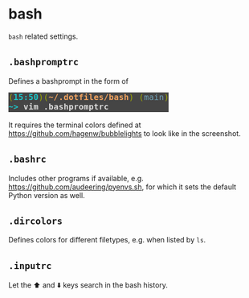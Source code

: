 # bash

`bash` related settings.

## `.bashpromptrc`

Defines a bashprompt in the form of

![bashprompt](./bashprompt.png)

It requires the terminal colors defined at
https://github.com/hagenw/bubblelights
to look like in the screenshot.

## `.bashrc`

Includes other programs
if available,
e.g. https://github.com/audeering/pyenvs.sh,
for which it sets the default Python version as well.

## `.dircolors`

Defines colors for different filetypes,
e.g. when listed by `ls`.

## `.inputrc`

Let the :arrow_up: and :arrow_down: keys
search in the bash history.
